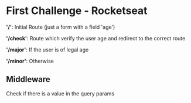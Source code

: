# First Challenge - Rocketseat

**'/'**: Initial Route (just a form with a field 'age')

**'/check'**: Route which verify the user age and redirect to the correct route

**'/major'**: If the user is of legal age

**'/minor'**: Otherwise

## Middleware

Check if there is a value in the query params
